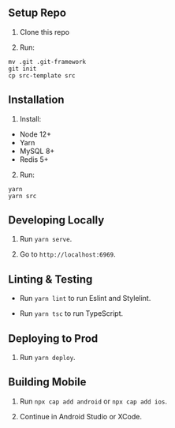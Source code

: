## Setup Repo ##

1. Clone this repo

2. Run:

```
mv .git .git-framework
git init
cp src-template src
```

## Installation ##

1. Install:
- Node 12+
- Yarn
- MySQL 8+
- Redis 5+

2. Run:

```
yarn
yarn src
```

## Developing Locally ##

1. Run `yarn serve`.

2. Go to `http://localhost:6969`.

## Linting & Testing ##

- Run `yarn lint` to run Eslint and Stylelint.

- Run `yarn tsc` to run TypeScript.

## Deploying to Prod ##

1. Run `yarn deploy`.

## Building Mobile ##

1. Run `npx cap add android` or `npx cap add ios`.

2. Continue in Android Studio or XCode.

